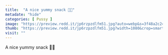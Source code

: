 ```yaml
---
title:  "A nice yummy snack 🤤😋"
metadate: "hide"
categories: [ Pussy ]
image: "https://preview.redd.it/jp6rzpzdlfm51.jpg?auto=webp&s=3f48a2c24cd85497a2814319c9c51499d3b5014b"
thumb: "https://preview.redd.it/jp6rzpzdlfm51.jpg?width=1080&crop=smart&auto=webp&s=067aa8d96e9b3ef3e5f4b66fda1bfe7c381dd030"
visit: ""
---
```

A nice yummy snack 🤤😋
